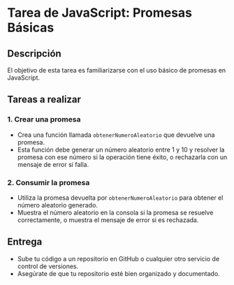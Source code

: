 # Tarea de JavaScript: Promesas Básicas

## Descripción
El objetivo de esta tarea es familiarizarse con el uso básico de promesas en JavaScript.

## Tareas a realizar

### 1. Crear una promesa
- Crea una función llamada `obtenerNumeroAleatorio` que devuelve una promesa.
- Esta función debe generar un número aleatorio entre 1 y 10 y resolver la promesa con ese número si la operación tiene éxito, o rechazarla con un mensaje de error si falla.

### 2. Consumir la promesa
- Utiliza la promesa devuelta por `obtenerNumeroAleatorio` para obtener el número aleatorio generado.
- Muestra el número aleatorio en la consola si la promesa se resuelve correctamente, o muestra el mensaje de error si es rechazada.

## Entrega
- Sube tu código a un repositorio en GitHub o cualquier otro servicio de control de versiones.
- Asegúrate de que tu repositorio esté bien organizado y documentado.
